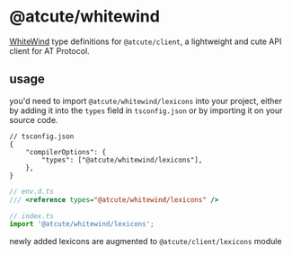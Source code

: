 # @atcute/whitewind

[WhiteWind](https://whtwnd.com) type definitions for `@atcute/client`, a lightweight and cute API
client for AT Protocol.

## usage

you'd need to import `@atcute/whitewind/lexicons` into your project, either by adding it into the
`types` field in `tsconfig.json` or by importing it on your source code.

```jsonc
// tsconfig.json
{
	"compilerOptions": {
		"types": ["@atcute/whitewind/lexicons"],
	},
}
```

```ts
// env.d.ts
/// <reference types="@atcute/whitewind/lexicons" />
```

```ts
// index.ts
import '@atcute/whitewind/lexicons';
```

newly added lexicons are augmented to `@atcute/client/lexicons` module

